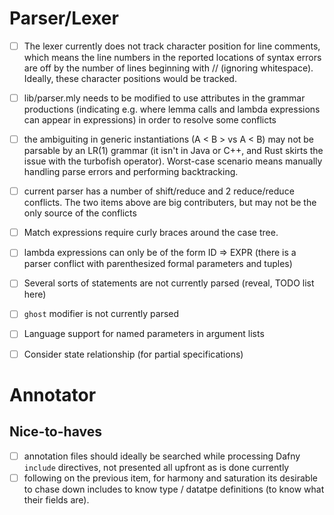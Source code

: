 # Parser/Lexer

- [ ] The lexer currently does not track character position for line comments,
      which means the line numbers in the reported locations of syntax errors
      are off by the number of lines beginning with // (ignoring whitespace).
      Ideally, these character positions would be tracked.

- [ ] lib/parser.mly needs to be modified to use attributes in the grammar
      productions (indicating e.g. where lemma calls and lambda expressions can
      appear in expressions) in order to resolve some conflicts

- [ ] the ambiguiting in generic instantiations (A < B > vs A < B) may not be
      parsable by an LR(1) grammar (it isn't in Java or C++, and Rust skirts the
      issue with the turbofish operator). Worst-case scenario means manually
      handling parse errors and performing backtracking.

- [ ] current parser has a number of shift/reduce and 2 reduce/reduce conflicts.
      The two items above are big contributers, but may not be the only source
      of the conflicts

- [ ] Match expressions require curly braces around the case tree.

- [ ] lambda expressions can only be of the form ID => EXPR (there is a parser
      conflict with parenthesized formal parameters and tuples)

- [ ] Several sorts of statements are not currently parsed (reveal, TODO list
      here)

- [ ] `ghost` modifier is not currently parsed

- [ ] Language support for named parameters in argument lists

- [ ] Consider state relationship (for partial specifications)

# Annotator

## Nice-to-haves
- [ ] annotation files should ideally be searched while processing Dafny
      `include` directives, not presented all upfront as is done currently
- [ ] following on the previous item, for harmony and saturation its desirable
      to chase down includes to know type / datatpe definitions (to know what
      their fields are).

